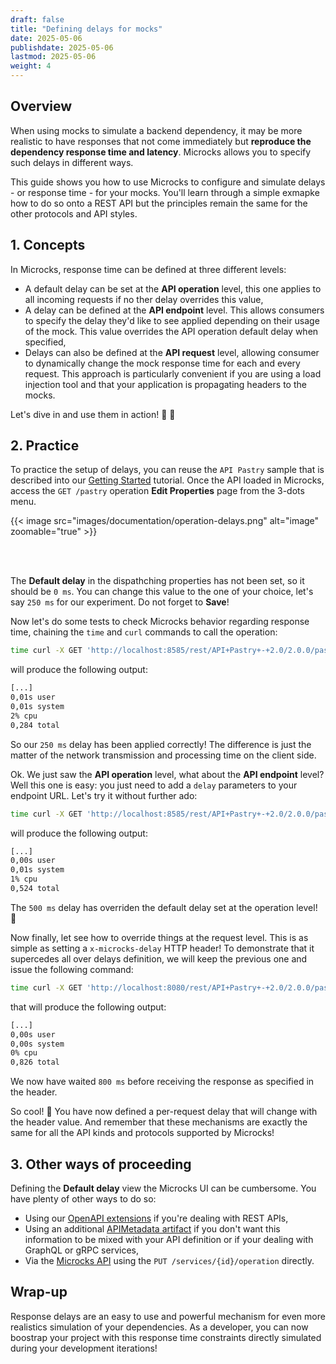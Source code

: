 ```yaml
---
draft: false
title: "Defining delays for mocks"
date: 2025-05-06
publishdate: 2025-05-06
lastmod: 2025-05-06
weight: 4
---
```


## Overview

When using mocks to simulate a backend dependency, it may be more realistic to have responses that not come immediately but **reproduce the dependency response time and latency**. Microcks allows you to specify such delays in different ways.

This guide shows you how to use Microcks to configure and simulate delays - or response time - for your mocks. You'll learn through a simple exmapke how to do so onto a REST API but the principles remain the same for the other protocols and API styles.

## 1. Concepts

In Microcks, response time can be defined at three different levels:

* A default delay can be set at the **API operation** level, this one applies to all incoming requests if no ther delay overrides this value,
* A delay can be defined at the **API endpoint** level. This allows consumers to specify the delay they'd like to see applied depending on their usage of the mock. This value overrides the API operation default delay when specified,
* Delays can also be defined at the **API request** level, allowing consumer to dynamically change the mock response time for each and every request. This approach is particularly convenient if you are using a load injection tool and that your application is propagating headers to the mocks.

Let's dive in and use them in action! 🤿 🐠

## 2. Practice

To practice the setup of delays, you can reuse the `API Pastry` sample that is described into our [Getting Started](/documentatoin/tutorials/getting-started) tutorial. Once the API loaded in Microcks, access the `GET /pastry` operation **Edit Properties** page from the 3-dots menu.

{{< image src="images/documentation/operation-delays.png" alt="image" zoomable="true" >}}

<br></br>

The **Default delay** in the dispathching properties has not been set, so it should be `0 ms`. You can change this value to the one of your choice, let's say `250 ms` for our experiment. Do not forget to **Save**!

Now let's do some tests to check Microcks behavior regarding response time, chaining the `time` and `curl` commands to call the operation:

```sh
time curl -X GET 'http://localhost:8585/rest/API+Pastry+-+2.0/2.0.0/pastry' -H 'Accept: application/json'
```
will produce the following output:
```sh
[...]
0,01s user 
0,01s system 
2% cpu 
0,284 total
```

So our `250 ms` delay has been applied correctly! The difference is just the matter of the network transmission and processing time on the client side.

Ok. We just saw the **API operation** level, what about the **API endpoint** level? Well this one is easy: you just need to add a `delay` parameters to your endpoint URL. Let's try it without further ado:

```sh
time curl -X GET 'http://localhost:8585/rest/API+Pastry+-+2.0/2.0.0/pastry?delay=500' -H 'Accept: application/json'
```
will produce the following output:
```sh
[...]
0,00s user 
0,01s system 
1% cpu 
0,524 total
```

The `500 ms` delay has overriden the default delay set at the operation level! 🎉

Now finally, let see how to override things at the request level. This is as simple as setting a `x-microcks-delay` HTTP header! To demonstrate that it supercedes all over delays definition, we will keep the previous one and issue the following command:

```sh
time curl -X GET 'http://localhost:8080/rest/API+Pastry+-+2.0/2.0.0/pastry?delay=500' -H 'x-microcks-delay: 800' -H 'Accept: application/json'
```
that will produce the following output:
```sh
[...]
0,00s user 
0,00s system 
0% cpu 
0,826 total
```

We now have waited `800 ms` before receiving the response as specified in the header.

So cool! 🙌 You have now defined a per-request delay that will change with the header value. And remember that these mechanisms are exactly the same for all the API kinds and protocols supported by Microcks!

## 3. Other ways of proceeding

Defining the **Default delay** view the Microcks UI can be cumbersome. You have plenty of other ways to do so:
* Using our [OpenAPI extensions](/documentation/references/artifacts/openapi-conventions/#openapi-extensions) if you're dealing with REST APIs,
* Using an additional [APIMetadata artifact](/documentation/references/metadada/#api-metadata-properties) if you don't want this information to be mixed with your API definition or if your dealing with GraphQL or gRPC services,
* Via the [Microcks API](/documentation/references/apis/open-api/) using the `PUT /services/{id}/operation` directly.

## Wrap-up

Response delays are an easy to use and powerful mechanism for even more realistics simulation of your dependencies. As a developer, you can now boostrap your project with this response time constraints directly simulated during your development iterations!
